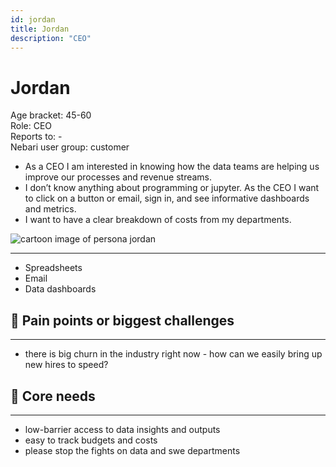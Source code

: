 ```yaml
---
id: jordan
title: Jordan
description: "CEO"
---
```


# Jordan

Age bracket: 45-60  
Role: CEO  
Reports to: -  
Nebari user group: customer

- As a CEO I am interested in knowing how the data teams are helping us improve our processes and revenue streams.
- I don’t know anything about programming or jupyter. As the CEO I want to click on a button or email, sign in, and see informative dashboards and metrics.
- I want to have a clear breakdown of costs from my departments.

![cartoon image of persona jordan](/img/references/jordan.png)

---

- Spreadsheets
- Email
- Data dashboards

## 🐛 Pain points or biggest challenges

---

- there is big churn in the industry right now - how can we easily bring up new hires to speed?

## 🌮 Core needs

---

- low-barrier access to data insights and outputs
- easy to track budgets and costs
- please stop the fights on data and swe departments
